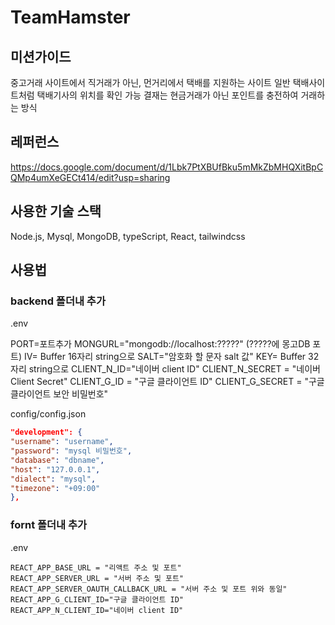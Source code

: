 # TeamHamster

## 미션가이드

중고거래 사이트에서 직거래가 아닌, 먼거리에서 택배를 지원하는 사이트
일반 택배사이트처럼 택배기사의 위치를 확인 가능
결재는 현금거래가 아닌 포인트를 충전하여 거래하는 방식

## 레퍼런스

https://docs.google.com/document/d/1Lbk7PtXBUfBku5mMkZbMHQXitBpCQMp4umXeGECt414/edit?usp=sharing

## 사용한 기술 스택

Node.js, Mysql, MongoDB, typeScript, React, tailwindcss

## 사용법

### backend 폴더내 추가

.env

PORT=포트추가
MONGURL="mongodb://localhost:?????" (?????에 몽고DB 포트)
IV= Buffer 16자리 string으로
SALT="암호화 할 문자 salt 값"
KEY= Buffer 32자리 string으로
CLIENT_N_ID="네이버 client ID"
CLIENT_N_SECRET = "네이버 Client Secret"
CLIENT_G_ID = "구글 클라이언트 ID"
CLIENT_G_SECRET = "구글 클라이언트 보안 비밀번호"

config/config.json

```json
"development": {
"username": "username",
"password": "mysql 비밀번호",
"database": "dbname",
"host": "127.0.0.1",
"dialect": "mysql",
"timezone": "+09:00"
},
```

### fornt 폴더내 추가

.env

```
REACT_APP_BASE_URL = "리액트 주소 및 포트"
REACT_APP_SERVER_URL = "서버 주소 및 포트"
REACT_APP_SERVER_OAUTH_CALLBACK_URL = "서버 주소 및 포트 위와 동일"
REACT_APP_G_CLIENT_ID="구글 클라이언트 ID"
REACT_APP_N_CLIENT_ID="네이버 client ID"
```
